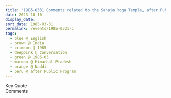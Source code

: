 ```yaml
---
title: "1985-0331 Comments related to the Sahaja Yoga Temple, after Public Program, Talnoo, Naddi (11 kms NNE of Dharmaśhālā), Himachal Pradesh, India"
date: 2023-10-10
display_date: 
sort_date: 1985-03-31
permalink: /events/1985-0331-c
tags:
  - blue @ English
  - brown @ India
  - crimson @ 1985
  - deeppink @ Conversation
  - green @ 1985-03
  - maroon @ Himachal Pradesh
  - orange @ Naddi
  - peru @ after Public Program
---
```


<wave-list>
  <list-title color="green" width="75">Key Quote</list-title>
  <list-item color="BlanchedAlmond"  width="200"></list-item>
  <list-item color="Lavender"></list-item>
  <list-item color="BlanchedAlmond"></list-item>
</wave-list>

<br>

<wave-list>
  <list-title color="green" width="75">Comments</list-title>
  <list-item color="BlanchedAlmond"  width="200"></list-item>
  <list-item color="Lavender"></list-item>
  <list-item color="BlanchedAlmond"></list-item>
</wave-list>